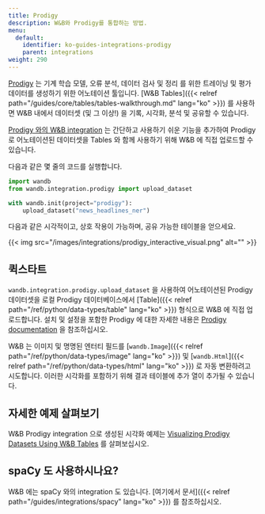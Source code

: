 ```yaml
---
title: Prodigy
description: W&B와 Prodigy를 통합하는 방법.
menu:
  default:
    identifier: ko-guides-integrations-prodigy
    parent: integrations
weight: 290
---
```


[Prodigy](https://prodi.gy/) 는 기계 학습 모델, 오류 분석, 데이터 검사 및 정리 를 위한 트레이닝 및 평가 데이터를 생성하기 위한 어노테이션 툴입니다. [W&B Tables]({{< relref path="/guides/core/tables/tables-walkthrough.md" lang="ko" >}}) 를 사용하면 W&B 내에서 데이터셋 (및 그 이상!) 을 기록, 시각화, 분석 및 공유할 수 있습니다.

[Prodigy 와의 W&B integration](https://github.com/wandb/wandb/blob/master/wandb/integration/prodigy/prodigy.py) 는 간단하고 사용하기 쉬운 기능을 추가하여 Prodigy 로 어노테이션된 데이터셋을 Tables 와 함께 사용하기 위해 W&B 에 직접 업로드할 수 있습니다.

다음과 같은 몇 줄의 코드를 실행합니다.

```python
import wandb
from wandb.integration.prodigy import upload_dataset

with wandb.init(project="prodigy"):
    upload_dataset("news_headlines_ner")
```

다음과 같은 시각적이고, 상호 작용이 가능하며, 공유 가능한 테이블을 얻으세요.

{{< img src="/images/integrations/prodigy_interactive_visual.png" alt="" >}}

## 퀵스타트

`wandb.integration.prodigy.upload_dataset` 을 사용하여 어노테이션된 Prodigy 데이터셋을 로컬 Prodigy 데이터베이스에서 [Table]({{< relref path="/ref/python/data-types/table" lang="ko" >}}) 형식으로 W&B 에 직접 업로드합니다. 설치 및 설정을 포함한 Prodigy 에 대한 자세한 내용은 [Prodigy documentation](https://prodi.gy/docs/) 을 참조하십시오.

W&B 는 이미지 및 명명된 엔터티 필드를 [`wandb.Image`]({{< relref path="/ref/python/data-types/image" lang="ko" >}}) 및 [`wandb.Html`]({{< relref path="/ref/python/data-types/html" lang="ko" >}}) 로 자동 변환하려고 시도합니다. 이러한 시각화를 포함하기 위해 결과 테이블에 추가 열이 추가될 수 있습니다.

## 자세한 예제 살펴보기

W&B Prodigy integration 으로 생성된 시각화 예제는 [Visualizing Prodigy Datasets Using W&B Tables](https://wandb.ai/kshen/prodigy/reports/Visualizing-Prodigy-Datasets-Using-W-B-Tables--Vmlldzo5NDE2MTc) 를 살펴보십시오.

## spaCy 도 사용하시나요?

W&B 에는 spaCy 와의 integration 도 있습니다. [여기에서 문서]({{< relref path="/guides/integrations/spacy" lang="ko" >}}) 를 참조하십시오.
